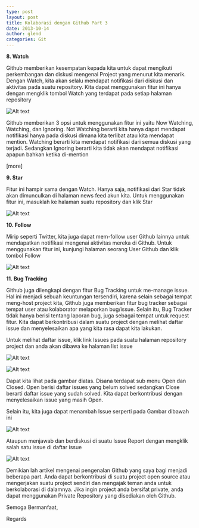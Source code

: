 ```yaml
---
type: post
layout: post
title: Kolaborasi dengan Github Part 3
date: 2013-10-14
author: glend
categories: Git
---
```

**8. Watch**

Github memberikan kesempatan kepada kita untuk dapat mengikuti perkembangan dan diskusi mengenai Project yang menurut kita menarik. Dengan Watch, kita akan selalu mendapat notifikasi dari diskusi dan aktivitas pada suatu repository. Kita dapat menggunakan fitur ini hanya dengan mengklik tombol Watch yang terdapat pada setiap halaman repository

![Alt text](/images/watch.png)

Github memberikan 3 opsi untuk menggunakan fitur ini yaitu Now Watching, Watching, dan Ignoring. Not Watching berarti kita hanya dapat mendapat notifikasi hanya pada diskusi dimana kita terlibat atau kita mendapat mention. Watching berarti kita mendapat notifikasi dari semua diskusi yang terjadi. Sedangkan Ignoring berarti kita tidak akan mendapat notifikasi apapun bahkan ketika di-mention

[more]

**9. Star**

Fitur ini hampir sama dengan Watch. Hanya saja, notifikasi dari Star tidak akan dimunculkan di halaman news feed akun kita. Untuk menggunakan fitur ini, masuklah ke halaman suatu repository dan klik Star

![Alt text](/images/star.png)

**10. Follow**

Mirip seperti Twitter, kita juga dapat mem-follow user Github lainnya untuk mendapatkan notifikasi mengenai aktivitas mereka di Github. Untuk menggunakan fitur ini, kunjungi halaman seorang User Github dan klik tombol Follow

![Alt text](/images/follow.png)

**11. Bug Tracking**

Github juga dilengkapi dengan fitur Bug Tracking untuk me-manage issue. Hal ini menjadi sebuah keuntungan tersendiri, karena selain sebagai tempat meng-host project kita, Github juga memberikan fitur bug tracker sebagai tempat user atau kolaborator melaporkan bug/issue. Selain itu, Bug Tracker tidak hanya berisi tentang laporan bug, juga sebagai tempat untuk request fitur. Kita dapat berkontribusi dalam suatu project dengan melihat daftar issue dan menyelesaikan apa yang kita rasa dapat kita lakukan.

Untuk melihat daftar issue, klik link Issues pada suatu halaman repository project dan anda akan dibawa ke halaman list issue

![Alt text](/images/issue-1.png)

![Alt text](/images/issue-2.png)

Dapat kita lihat pada gambar diatas. Disana terdapat sub menu Open dan Closed. Open berisi daftar issues yang belum solved sedangkan Close berarti daftar issue yang sudah solved. Kita dapat berkontribusi dengan menyelesaikan issue yang masih Open.

Selain itu, kita juga dapat menambah Issue serperti pada Gambar dibawah ini

![Alt text](/images/issue-create.png)

Ataupun menjawab dan berdiskusi di suatu Issue Report dengan mengklik salah satu issue di daftar issue

![Alt text](/images/issue-comment.png)

Demikian lah artikel mengenai pengenalan Github yang saya bagi menjadi beberapa part. Anda dapat berkontribusi di suatu project open source atau mengerjakan suatu project sendiri dan mengajak teman anda untuk berkolaborasi di dalamnya. Jika ingin project anda bersifat private, anda dapat menggunakan Private Repository yang disediakan oleh Github.

Semoga Bermanfaat,

Regards